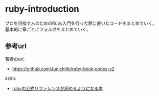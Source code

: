 # ruby-introduction
プロを目指す人のためのRuby入門を行った際に書いたコードをまとめていく。
基本的に章ごとにフォルダをまとめていく。

## 参考url
著者のurl:
- https://github.com/JunichiIto/ruby-book-codes-v2

zshn:
- [rubyの公式リファレンスが読めるようになる本](https://zenn.dev/jnchito/books/how-to-read-ruby-reference)
